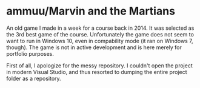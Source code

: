 # ammuu/Marvin and the Martians

An old game I made in a week for a course back in 2014. It was selected as the 3rd best game of the course. Unfortunately the game does not seem to want to run in Windows 10, even in compability mode (it ran on Windows 7, though). The game is not in active development and is here merely for portfolio purposes.

First of all, I apologize for the messy repository. I couldn't open the project in modern Visual Studio, and thus resorted to dumping the entire project folder as a repository.
 
